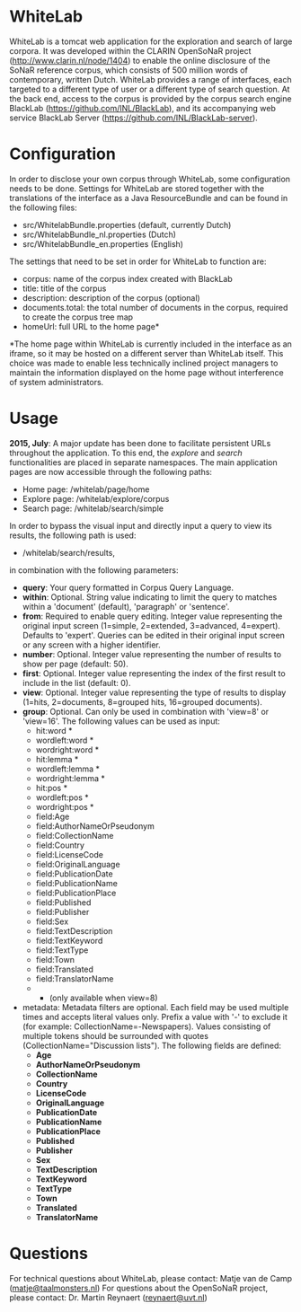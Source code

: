 WhiteLab
========

WhiteLab is a tomcat web application for the exploration and search of large corpora. It was developed within the CLARIN OpenSoNaR project (http://www.clarin.nl/node/1404) to enable the online disclosure of the SoNaR reference corpus, which consists of 500 million words of contemporary, written Dutch. WhiteLab provides a range of interfaces, each targeted to a different type of user or a different type of search question. At the back end, access to the corpus is provided by the corpus search engine BlackLab (https://github.com/INL/BlackLab), and its accompanying web service BlackLab Server (https://github.com/INL/BlackLab-server).

Configuration
=============

In order to disclose your own corpus through WhiteLab, some configuration needs to be done. Settings for WhiteLab are stored together with the translations of the interface as a Java ResourceBundle and can be found in the following files:
- src/WhitelabBundle.properties (default, currently Dutch)
- src/WhitelabBundle_nl.properties (Dutch)
- src/WhitelabBundle_en.properties (English)

The settings that need to be set in order for WhiteLab to function are:
- corpus: name of the corpus index created with BlackLab
- title: title of the corpus
- description: description of the corpus (optional)
- documents.total: the total number of documents in the corpus, required to create the corpus tree map
- homeUrl: full URL to the home page*

*The home page within WhiteLab is currently included in the interface as an iframe, so it may be hosted on a different server than WhiteLab itself. This choice was made to enable less technically inclined project managers to maintain the information displayed on the home page without interference of system administrators.

Usage
=====

**2015, July**: A major update has been done to facilitate persistent URLs throughout the application. To this end, the *explore* and *search* functionalities are placed in separate namespaces. The main application pages are now accessible through the following paths:

- Home page: /whitelab/page/home
- Explore page: /whitelab/explore/corpus
- Search page: /whitelab/search/simple

In order to bypass the visual input and directly input a query to view its results, the following path is used:

- /whitelab/search/results,

in combination with the following parameters:

- **query**: Your query formatted in Corpus Query Language.
- **within**: Optional. String value indicating to limit the query to matches within a 'document' (default), 'paragraph' or 'sentence'.
- **from**: Required to enable query editing. Integer value representing the original input screen (1=simple, 2=extended, 3=advanced, 4=expert). Defaults to 'expert'. Queries can be edited in their original input screen or any screen with a higher identifier.
- **number**: Optional. Integer value representing the number of results to show per page (default: 50).
- **first**: Optional. Integer value representing the index of the first result to include in the list (default: 0).
- **view**: Optional. Integer value representing the type of results to display (1=hits, 2=documents, 8=grouped hits, 16=grouped documents).
- **group**: Optional. Can only be used in combination with 'view=8' or 'view=16'. The following values can be used as input:
  - hit:word *
  - wordleft:word *
  - wordright:word *
  - hit:lemma *
  - wordleft:lemma *
  - wordright:lemma *
  - hit:pos *
  - wordleft:pos *
  - wordright:pos *
  - field:Age
  - field:AuthorNameOrPseudonym
  - field:CollectionName
  - field:Country
  - field:LicenseCode
  - field:OriginalLanguage
  - field:PublicationDate
  - field:PublicationName
  - field:PublicationPlace
  - field:Published
  - field:Publisher
  - field:Sex
  - field:TextDescription
  - field:TextKeyword
  - field:TextType
  - field:Town
  - field:Translated
  - field:TranslatorName
  - * (only available when view=8)
- metadata: Metadata filters are optional. Each field may be used multiple times and accepts literal values only. Prefix a value with '-' to exclude it (for example: CollectionName=-Newspapers). Values consisting of multiple tokens should be surrounded with quotes (CollectionName="Discussion lists"). The following fields are defined:
  - **Age**
  - **AuthorNameOrPseudonym**
  - **CollectionName**
  - **Country**
  - **LicenseCode**
  - **OriginalLanguage**
  - **PublicationDate**
  - **PublicationName**
  - **PublicationPlace**
  - **Published**
  - **Publisher**
  - **Sex**
  - **TextDescription**
  - **TextKeyword**
  - **TextType**
  - **Town**
  - **Translated**
  - **TranslatorName**

Questions
=========

For technical questions about WhiteLab, please contact: Matje van de Camp (matje@taalmonsters.nl)
For questions about the OpenSoNaR project, please contact: Dr. Martin Reynaert (reynaert@uvt.nl)

